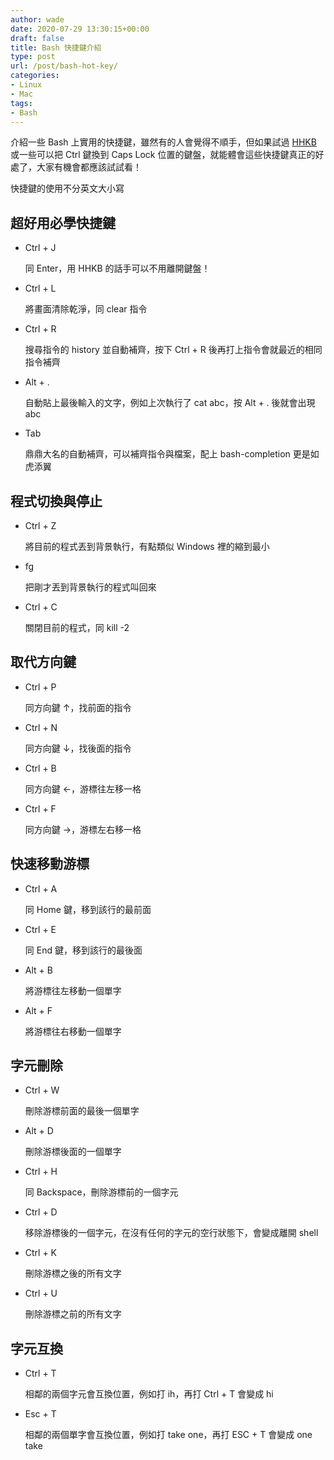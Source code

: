 ```yaml
---
author: wade
date: 2020-07-29 13:30:15+00:00
draft: false
title: Bash 快捷鍵介紹
type: post
url: /post/bash-hot-key/
categories:
- Linux
- Mac
tags:
- Bash
---
```


介紹一些 Bash 上實用的快捷鍵，雖然有的人會覺得不順手，但如果試過 [HHKB](https://happyhackingkb.com/jp/products/hybrid_types/) 或一些可以把 Ctrl 鍵換到 Caps Lock 位置的鍵盤，就能體會這些快捷鍵真正的好處了，大家有機會都應該試試看！

快捷鍵的使用不分英文大小寫

## 超好用必學快捷鍵

* <span class="hl-green mono">Ctrl + J</span>

  同 <span class="hl-blue">Enter</span>，用 HHKB 的話手可以不用離開鍵盤！

* <span class="hl-green mono">Ctrl + L</span>

  將畫面清除乾淨，同 <span class="hl-blue">clear</span> 指令

* <span class="hl-green mono">Ctrl + R</span>

  搜尋指令的 history 並自動補齊，按下 <span class="hl-blue">Ctrl + R</span> 後再打上指令會就最近的相同指令補齊

* <span class="hl-green mono">Alt + .</span>

  自動貼上最後輸入的文字，例如上次執行了 cat abc，按 <span class="hl-blue">Alt + .</span> 後就會出現 abc

* <span class="hl-green mono">Tab</span>

  鼎鼎大名的自動補齊，可以補齊指令與檔案，配上 <span class="hl-blue">bash-completion</span> 更是如虎添翼


## 程式切換與停止

* <span class="hl-green mono">Ctrl + Z</span>

  將目前的程式丟到背景執行，有點類似 Windows 裡的縮到最小

* <span class="hl-green mono">fg</span>

  把剛才丟到背景執行的程式叫回來

* <span class="hl-green mono">Ctrl + C</span>

  關閉目前的程式，同 <span class="hl-blue">kill -2</span>


## 取代方向鍵

* <span class="hl-green mono">Ctrl + P</span>

  同方向鍵 ↑，找前面的指令

* <span class="hl-green mono">Ctrl + N</span>

  同方向鍵 ↓，找後面的指令

* <span class="hl-green mono">Ctrl + B</span>

  同方向鍵 ←，游標往左移一格

* <span class="hl-green mono">Ctrl + F</span>

  同方向鍵 →，游標左右移一格

## 快速移動游標

* <span class="hl-green mono">Ctrl + A</span>

  同 <span class="hl-blue">Home</span> 鍵，移到該行的最前面

* <span class="hl-green mono">Ctrl + E</span>

  同 <span class="hl-blue">End</span> 鍵，移到該行的最後面

* <span class="hl-green mono">Alt + B</span>

  將游標往左移動一個單字

* <span class="hl-green mono">Alt + F</span>

  將游標往右移動一個單字


## 字元刪除

* <span class="hl-green mono">Ctrl + W</span>

  刪除游標前面的最後一個單字

* <span class="hl-green mono">Alt + D</span>

  刪除游標後面的一個單字

* <span class="hl-green mono">Ctrl + H</span>

  同 <span class="hl-blue">Backspace</span>，刪除游標前的一個字元

* <span class="hl-green mono">Ctrl + D</span>

  移除游標後的一個字元，<span class="hl-red">在沒有任何的字元的空行狀態下，會變成離開 shell</span>

* <span class="hl-green mono">Ctrl + K</span>

  刪除游標之後的所有文字

* <span class="hl-green mono">Ctrl + U</span>

  刪除游標之前的所有文字


## 字元互換

* <span class="hl-green mono">Ctrl + T</span>

  相鄰的兩個字元會互換位置，例如打 ih，再打 Ctrl + T 會變成 hi

* <span class="hl-green mono">Esc + T</span>

  相鄰的兩個單字會互換位置，例如打 take one，再打 ESC + T 會變成 one take
